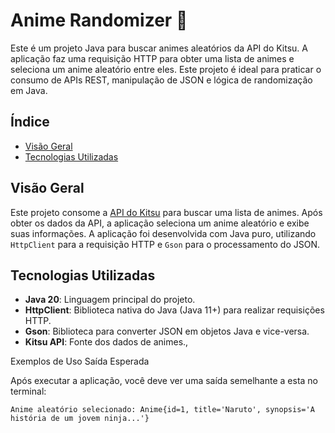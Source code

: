 # Anime Randomizer 🎲

Este é um projeto Java para buscar animes aleatórios da API do Kitsu. A aplicação faz uma requisição HTTP para obter uma lista de animes e seleciona um anime aleatório entre eles. Este projeto é ideal para praticar o consumo de APIs REST, manipulação de JSON e lógica de randomização em Java.

## Índice 

- [Visão Geral](#visão-geral)
- [Tecnologias Utilizadas](#tecnologias-utilizadas)


## Visão Geral

Este projeto consome a [API do Kitsu](https://kitsu.docs.apiary.io/#) para buscar uma lista de animes. Após obter os dados da API, a aplicação seleciona um anime aleatório e exibe suas informações. A aplicação foi desenvolvida com Java puro, utilizando `HttpClient` para a requisição HTTP e `Gson` para o processamento do JSON.

## Tecnologias Utilizadas

- **Java 20**: Linguagem principal do projeto.
- **HttpClient**: Biblioteca nativa do Java (Java 11+) para realizar requisições HTTP.
- **Gson**: Biblioteca para converter JSON em objetos Java e vice-versa.
- **Kitsu API**: Fonte dos dados de animes.,

Exemplos de Uso
Saída Esperada

Após executar a aplicação, você deve ver uma saída semelhante a esta no terminal:
```
Anime aleatório selecionado: Anime{id=1, title='Naruto', synopsis='A história de um jovem ninja...'}

```

